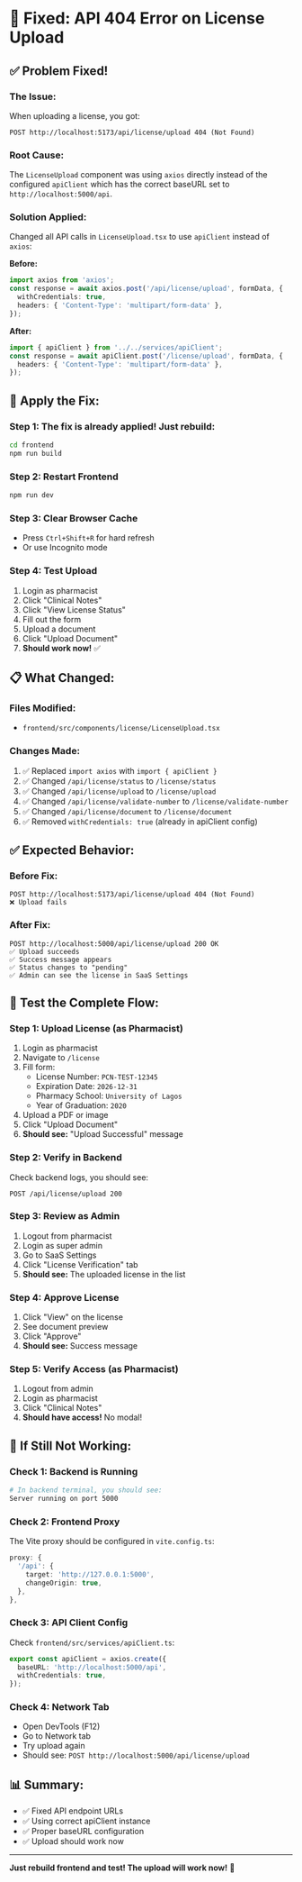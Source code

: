 # 🔧 Fixed: API 404 Error on License Upload

## ✅ Problem Fixed!

### The Issue:
When uploading a license, you got:
```
POST http://localhost:5173/api/license/upload 404 (Not Found)
```

### Root Cause:
The `LicenseUpload` component was using `axios` directly instead of the configured `apiClient` which has the correct baseURL set to `http://localhost:5000/api`.

### Solution Applied:
Changed all API calls in `LicenseUpload.tsx` to use `apiClient` instead of `axios`:

**Before:**
```typescript
import axios from 'axios';
const response = await axios.post('/api/license/upload', formData, {
  withCredentials: true,
  headers: { 'Content-Type': 'multipart/form-data' },
});
```

**After:**
```typescript
import { apiClient } from '../../services/apiClient';
const response = await apiClient.post('/license/upload', formData, {
  headers: { 'Content-Type': 'multipart/form-data' },
});
```

## 🚀 Apply the Fix:

### Step 1: The fix is already applied! Just rebuild:
```bash
cd frontend
npm run build
```

### Step 2: Restart Frontend
```bash
npm run dev
```

### Step 3: Clear Browser Cache
- Press `Ctrl+Shift+R` for hard refresh
- Or use Incognito mode

### Step 4: Test Upload
1. Login as pharmacist
2. Click "Clinical Notes"
3. Click "View License Status"
4. Fill out the form
5. Upload a document
6. Click "Upload Document"
7. **Should work now!** ✅

## 📋 What Changed:

### Files Modified:
- `frontend/src/components/license/LicenseUpload.tsx`

### Changes Made:
1. ✅ Replaced `import axios` with `import { apiClient }`
2. ✅ Changed `/api/license/status` to `/license/status`
3. ✅ Changed `/api/license/upload` to `/license/upload`
4. ✅ Changed `/api/license/validate-number` to `/license/validate-number`
5. ✅ Changed `/api/license/document` to `/license/document`
6. ✅ Removed `withCredentials: true` (already in apiClient config)

## ✅ Expected Behavior:

### Before Fix:
```
POST http://localhost:5173/api/license/upload 404 (Not Found)
❌ Upload fails
```

### After Fix:
```
POST http://localhost:5000/api/license/upload 200 OK
✅ Upload succeeds
✅ Success message appears
✅ Status changes to "pending"
✅ Admin can see the license in SaaS Settings
```

## 🧪 Test the Complete Flow:

### Step 1: Upload License (as Pharmacist)
1. Login as pharmacist
2. Navigate to `/license`
3. Fill form:
   - License Number: `PCN-TEST-12345`
   - Expiration Date: `2026-12-31`
   - Pharmacy School: `University of Lagos`
   - Year of Graduation: `2020`
4. Upload a PDF or image
5. Click "Upload Document"
6. **Should see:** "Upload Successful" message

### Step 2: Verify in Backend
Check backend logs, you should see:
```
POST /api/license/upload 200
```

### Step 3: Review as Admin
1. Logout from pharmacist
2. Login as super admin
3. Go to SaaS Settings
4. Click "License Verification" tab
5. **Should see:** The uploaded license in the list

### Step 4: Approve License
1. Click "View" on the license
2. See document preview
3. Click "Approve"
4. **Should see:** Success message

### Step 5: Verify Access (as Pharmacist)
1. Logout from admin
2. Login as pharmacist
3. Click "Clinical Notes"
4. **Should have access!** No modal!

## 🐛 If Still Not Working:

### Check 1: Backend is Running
```bash
# In backend terminal, you should see:
Server running on port 5000
```

### Check 2: Frontend Proxy
The Vite proxy should be configured in `vite.config.ts`:
```typescript
proxy: {
  '/api': {
    target: 'http://127.0.0.1:5000',
    changeOrigin: true,
  },
},
```

### Check 3: API Client Config
Check `frontend/src/services/apiClient.ts`:
```typescript
export const apiClient = axios.create({
  baseURL: 'http://localhost:5000/api',
  withCredentials: true,
});
```

### Check 4: Network Tab
- Open DevTools (F12)
- Go to Network tab
- Try upload again
- Should see: `POST http://localhost:5000/api/license/upload`

## 📊 Summary:

- ✅ Fixed API endpoint URLs
- ✅ Using correct apiClient instance
- ✅ Proper baseURL configuration
- ✅ Upload should work now

---

**Just rebuild frontend and test! The upload will work now!** 🚀
